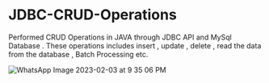 # JDBC-CRUD-Operations
Performed CRUD Operations in JAVA through JDBC API and MySql Database . These operations includes insert , update , delete , read the data from the database ,
Batch Processing etc.

![WhatsApp Image 2023-02-03 at 9 35 06 PM](https://user-images.githubusercontent.com/107803628/216650462-b2081389-0df4-4ad5-a3d5-65c3f0992890.jpeg)
